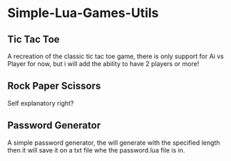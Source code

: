   # Simple-Lua-Games-Utils

## Tic Tac Toe

A recreation of the classic tic tac toe game, there is only support for Ai vs Player for now, but i will add the ability to have 2 players or more!

## Rock Paper Scissors

Self explanatory right?

## Password Generator

A simple password generator, the will generate with the specified length then it will save it on a txt file whe the password.lua file is in.

